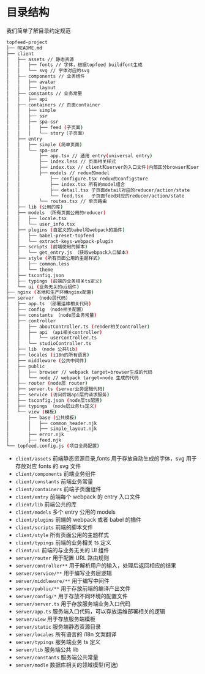 # 目录结构

我们简单了解目录约定规范

```bash
topfeed-project
├── README.md
├── client
│   ├── assets // 静态资源
│   │   ├── fonts // 字体，根据topfeed buildfont生成
│   │   └── svg // 字体对应的svg
│   ├── components // 业务组件
│   │   ├── avatar
│   │   ├── layout
│   ├── constants // 业务常量
│   │   ├── api
│   ├── containers // 页面container
│   │   ├── simple
│   │   ├── ssr
│   │   ├── spa-ssr
│   │   │   ├── feed (子页面)
│   │   │   └── story（子页面）
│   ├── entry
│   │   ├── simple (简单页面)
│   │   └── spa-ssr
│   │       ├── app.tsx // 通用 entry(universal entry)
│   │       ├── index.less // 页面相关样式
│   │       ├── index.tsx // client和server的入口文件(内部区分browser和server)
│   │       ├── models // redux的model
│   │           ├── configure.tsx redux的configstore
│   │           ├── index.tsx 所有的model组合
│   │           ├── detail.tsx 子页面detail对应的reducer/action/state
│   │           └── feed.tsx   子页面feed对应的reducer/action/state
│   │       └── routes.tsx // 单页路由
│   ├── lib (公用的库)
│   ├── models （所有页面公用的reducer)
│   │   ├── locale.tsx
│   │   └── user_info.tsx
│   ├── plugins (自定义的babel和webpack的插件)
│   │   ├── babel-preset-topfeed
│   │   └── extract-keys-webpack-plugin
│   ├── scripts (前端使用的脚本)
│   │   └── get_entry.js （获取webpack入口脚本)
│   ├── style (所有页面公用的主题样式)
│   │   ├── common.less
│   │   └── theme
│   ├── tsconfig.json
│   ├── typings (前端的业务相关ts定义)
│   └── ui (业务无关的ui组件)
├── nginx (本地和生产环境nginx配置)
├── server （node层代码）
│   ├── app.ts （部署运维相关代码)
│   ├── config （node相关配置）
│   ├── constants （node层业务常量)
│   ├── controller
│   │   ├── aboutController.ts (render相关controller)
│   │   ├── api （api相关controller)
│   │   │   └── userController.ts
│   │   └── studioController.ts
│   ├── lib （node 公共lib)
│   ├── locales (i18n的所有语言)
│   ├── middleware (公共中间件)
│   ├── public
│   │   ├── browser // webpack target=browser生成的代码
│   │   └── node // webpack target=node 生成的代码
│   ├── router (node层 router)
│   ├── server.ts (server业务逻辑代码)
│   ├── service (访问后端api层的请求服务)
│   ├── tsconfig.json (node层ts配置)
│   ├── typings （node层业务ts定义)
│   └── view (模板)
│       ├── base (公共模板)
│       │   ├── common_header.njk
│       │   ├── simple_layout.njk
│       ├── error.njk
│       ├── feed.njk
└── topfeed.config.js (项目全局配置)
```

- `client/assets` 前端静态资源目录,fonts 用于存放自动生成的字体，svg 用于存放对应 fonts 的 svg 文件
- `client/components` 前端业务组件
- `client/constants` 前端业务常量
- `client/containers` 前端子页面组件
- `client/entry` 前端每个 webpack 的 entry 入口文件
- `client/lib` 前端公共的库
- `client/models` 多个 entry 公用的 models
- `client/plugins` 前端的 webpack 或者 babel 的插件
- `client/scripts` 前端的脚本文件
- `client/style` 所有页面公用的主题样式
- `client/typings` 前端的业务相关 ts 定义
- `client/ui` 前端的与业务无关的 UI 组件
- `server/router` 用于配置 URL 路由规则
- `server/controller**` 用于解析用户的输入，处理后返回相应的结果
- `server/service/**` 用于编写业务层逻辑
- `server/middleware/**` 用于编写中间件
- `server/public/**` 用于存放前端的编译产出文件
- `server/config/*` 用于存放不同环境的配置文件
- `server/server.ts` 用于存放服务端业务入口代码
- `server/app.ts` 服务端入口代码，可以存放运维部署相关的逻辑
- `server/view` 用于存放服务端模板
- `server/static` 服务端静态资源目录
- `server/locales` 所有语言的 i18n 文案翻译
- `server/typings` 服务端业务 ts 定义
- `server/lib` 服务端公共 lib
- `server/constants` 服务端公共常量
- `server/modle` 数据库相关的领域模型(可选)
